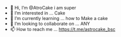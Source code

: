- 👋 Hi, I’m @AtroCake i am super
- 👀 I’m interested in ... Cake
- 🌱 I’m currently learning ... how to Make a cake
- 💞️ I’m looking to collaborate on ... ANY
- 📫 How to reach me ... https://t.me/astrocake_bsc

<!---
ladyBnb/ladyBnb is a ✨ special ✨ repository because its `README.md` (this file) appears on your GitHub profile.
You can click the Preview link to take a look at your changes.
--->
